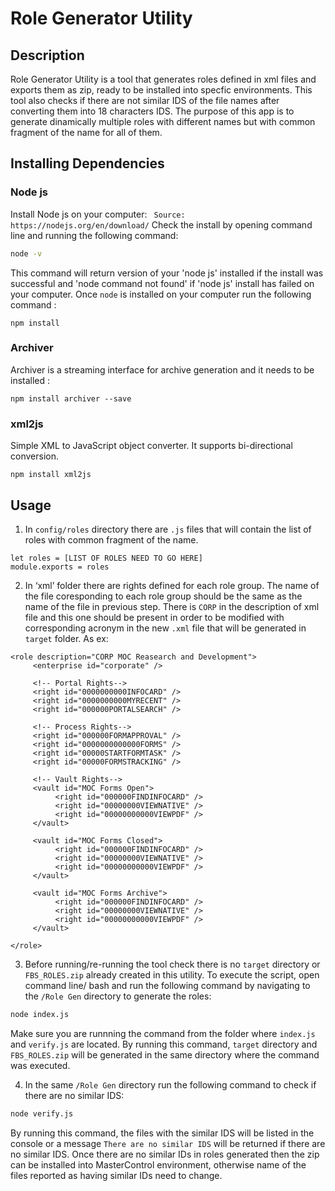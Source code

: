 # Role Generator Utility

## Description

Role Generator Utility is a tool that generates roles defined in xml files and exports them as zip, ready to be installed into specfic environments. This tool also checks if there are not similar IDS of the file names after converting them into 18 characters IDS. The purpose of this app is to generate dinamically multiple roles with different names but with common fragment of the name for all of them. 

## Installing Dependencies

### Node js

Install Node js on your computer:
   ` Source: https://nodejs.org/en/download/`
Check the install by opening command line and running the following command:

```bash
node -v
```
This command will return version of your 'node js' installed if the install was successful and 'node command not found' if 'node js' install has failed on your computer.
Once `node` is installed on your computer run the following command :
```
npm install
```
### Archiver 
Archiver is a streaming interface for archive generation and it needs to be installed :
```
npm install archiver --save

```
### xml2js
Simple XML to JavaScript object converter. It supports bi-directional conversion. 
```
npm install xml2js
```

## Usage
1. In `config/roles` directory there are `.js` files that will contain the list of roles with common fragment of the name.

```
let roles = [LIST OF ROLES NEED TO GO HERE]
module.exports = roles
```

2. In ‘xml’ folder there are rights defined for each role group. The name of the file coresponding to each role group should be the same as the name of the file in previous step. There is `CORP` in the description of xml file and this one should be present in order to be modified with corresponding acronym in the new `.xml` file that will be generated in `target` folder.
As ex:
```
<role description="CORP MOC Reasearch and Development">
     <enterprise id="corporate" />

     <!-- Portal Rights-->
     <right id="0000000000INFOCARD" />
     <right id="0000000000MYRECENT" />
     <right id="000000PORTALSEARCH" />

     <!-- Process Rights-->
     <right id="000000FORMAPPROVAL" />
     <right id="0000000000000FORMS" />
     <right id="00000STARTFORMTASK" />
     <right id="00000FORMSTRACKING" />

     <!-- Vault Rights-->
     <vault id="MOC Forms Open">
          <right id="000000FINDINFOCARD" />
          <right id="00000000VIEWNATIVE" />
          <right id="00000000000VIEWPDF" />
     </vault>

     <vault id="MOC Forms Closed">
          <right id="000000FINDINFOCARD" />
          <right id="00000000VIEWNATIVE" />
          <right id="00000000000VIEWPDF" />
     </vault>

     <vault id="MOC Forms Archive">
          <right id="000000FINDINFOCARD" />
          <right id="00000000VIEWNATIVE" />
          <right id="00000000000VIEWPDF" />
     </vault>

</role>

```

3. Before running/re-running the tool check there is no `target` directory or `FBS_ROLES.zip` already created in this utility.
To execute the script, open command line/ bash and run the following command by navigating to the `/Role Gen` directory to generate the roles:

 ```bash
 node index.js
 ```
 Make sure you are runnning the command from the folder where `index.js` and `verify.js` are located.
 By running this command, `target` directory and `FBS_ROLES.zip` will be generated in the same directory where the command was executed.

4. In the same `/Role Gen` directory run the following command to check if there are no similar IDS:

 ```bash
 node verify.js
 ```
By running this command, the files with the similar IDS will be listed in the console or a message `There are no similar IDS` will be returned if there are no similar IDS. Once there are no similar IDs in roles generated then the zip can be installed into MasterControl environment, otherwise name of the files reported as having similar IDs need to change.

